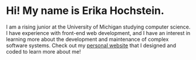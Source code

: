 # Hi! My name is Erika Hochstein.
I am a rising junior at the University of Michigan studying computer science. I have experience with front-end web development, and I have an interest in learning more about the development and maintenance of complex software systems. Check out my <a href="https://erikahochstein.github.io/erikahochstein/">personal website</a> that I designed and coded to learn more about me!